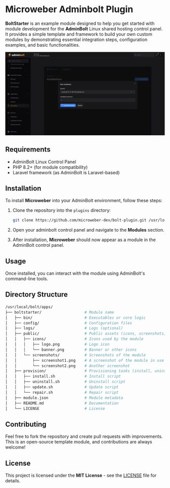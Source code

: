 # **Microweber Adminbolt Plugin**

**BoltStarter** is an example module designed to help you get started with module development for the **AdminBolt** Linux shared hosting control panel. It provides a simple template and framework to build your own custom modules by demonstrating essential integration steps, configuration examples, and basic functionalities.

![Microweber Plugin Screenshot](screenshot.png)

## Requirements
- AdminBolt Linux Control Panel
- PHP 8.2+ (for module compatibility)
- Laravel framework (as AdminBolt is Laravel-based)

## Installation

To install **Microweber** into your AdminBolt environment, follow these steps:

1. Clone the repository into the `plugins` directory:
    ```bash
    git clone https://github.com/microweber-dev/bolt-plugin.git /usr/local/bolt/plugins/microweber
    ```

2. Open your adminbolt control panel and navigate to the **Modules** section.

3. After installation, **Microweber** should now appear as a module in the AdminBolt control panel.


## Usage

Once installed, you can interact with the module using AdminBolt's command-line tools.


## Directory Structure
```bash
/usr/local/bolt/apps/
├── boltstarter/                   # Module name
│   ├── bin/                       # Executables or core logic
│   ├── config/                    # Configuration files
│   ├── logs/                      # Logs (optional)
│   ├── public/                    # Public assets (icons, screenshots, etc.)
│   │   ├── icons/                 # Icons used by the module
│   │   │   ├── logo.png           # Logo icon
│   │   │   └── banner.png         # Banner or other icons
│   │   └── screenshots/           # Screenshots of the module
│   │       ├── screenshot1.png    # A screenshot of the module in use
│   │       └── screenshot2.png    # Another screenshot
│   ├── provision/                 # Provisioning tasks (install, uninstall, update, repair)
│   │   ├── install.sh             # Install script
│   │   ├── uninstall.sh           # Uninstall script
│   │   ├── update.sh              # Update script
│   │   └── repair.sh              # Repair script
│   ├── module.json                # Module metadata
│   ├── README.md                  # Documentation
│   └── LICENSE                    # License
```

## Contributing

Feel free to fork the repository and create pull requests with improvements. This is an open-source template module, and contributions are always welcome!

## License

This project is licensed under the **MIT License** - see the [LICENSE](LICENSE) file for details.
